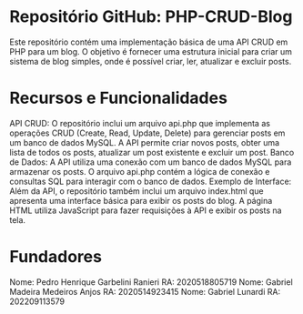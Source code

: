 # Repositório GitHub: PHP-CRUD-Blog
Este repositório contém uma implementação básica de uma API CRUD em PHP para um blog. O objetivo é fornecer uma estrutura inicial para criar um sistema de blog simples, onde é possível criar, ler, atualizar e excluir posts.

# Recursos e Funcionalidades
API CRUD: O repositório inclui um arquivo api.php que implementa as operações CRUD (Create, Read, Update, Delete) para gerenciar posts em um banco de dados MySQL. A API permite criar novos posts, obter uma lista de todos os posts, atualizar um post existente e excluir um post.
Banco de Dados: A API utiliza uma conexão com um banco de dados MySQL para armazenar os posts. O arquivo api.php contém a lógica de conexão e consultas SQL para interagir com o banco de dados.
Exemplo de Interface: Além da API, o repositório também inclui um arquivo index.html que apresenta uma interface básica para exibir os posts do blog. A página HTML utiliza JavaScript para fazer requisições à API e exibir os posts na tela.

# Fundadores
Nome: Pedro Henrique Garbelini Ranieri RA: 2020518805719 
Nome: Gabriel Madeira Medeiros Anjos RA: 2020514923415 
Nome: Gabriel Lunardi RA: 202209113579
